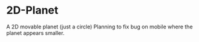 # 2D-Planet
A 2D movable planet (just a circle)
Planning to fix bug on mobile where the planet appears smaller.
